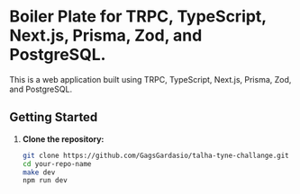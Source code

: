 # Boiler Plate for TRPC, TypeScript, Next.js, Prisma, Zod, and PostgreSQL.

This is a web application built using TRPC, TypeScript, Next.js, Prisma, Zod, and PostgreSQL.

## Getting Started

1. **Clone the repository:**

   ```bash
   git clone https://github.com/GagsGardasio/talha-tyne-challange.git
   cd your-repo-name
   make dev
   npm run dev
   ```
